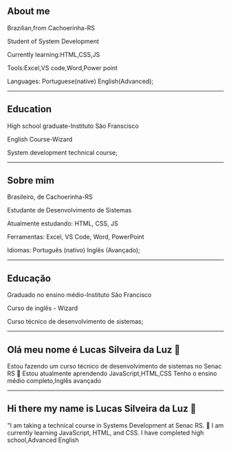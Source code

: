 About me 
---
Brazilian,from Cachoerinha-RS

Student of System Development

Currently learning:HTML,CSS,JS

Tools:Excel,VS code,Word,Power point

Languages: Portuguese(native) English(Advanced);

----
Education
----
High school graduate-Instituto São Franscisco

English Course-Wizard

System development technical course;

----
Sobre mim 
-----
Brasileiro, de Cachoerinha-RS

Estudante de Desenvolvimento de Sistemas

Atualmente estudando: HTML, CSS, JS

Ferramentas: Excel, VS Code, Word, PowerPoint

Idiomas: Português (nativo) Inglês (Avançado);


------
Educação
-----
Graduado no ensino médio-Instituto São Francisco

Curso de inglês - Wizard 

Curso técnico de desenvolvimento de sistemas;


----
Olá meu nome é Lucas Silveira da Luz 👋 
----


Estou fazendo um curso técnico de desenvolvimento de sistemas no Senac RS
🌱 Estou atualmente aprendendo JavaScript,HTML,CSS
Tenho o ensino médio completo,Inglês avançado

---
## Hi there my name is Lucas Silveira da Luz 👋
"I am taking a technical course in Systems Development at Senac RS.
🌱 I am currently learning JavaScript, HTML, and CSS.
I have completed high school,Advanced English


<!--
**LucasSilveiradaLuz/LucasSilveiradaLuz** is a ✨ _special_ ✨ repository because its `README.md` (this file) appears on your GitHub profile.

Here are some ideas to get you started:

- 🔭 I’m currently working on ...
- 🌱 I’m currently learning JavaScript,HTML,CSS
- 👯 I’m looking to collaborate on ...
- 🤔 I’m looking for help with ...
- 💬 Ask me about ...
- 📫 How to reach me: ...
- 😄 Pronouns: ...
- ⚡ Fun fact: ...
-->
